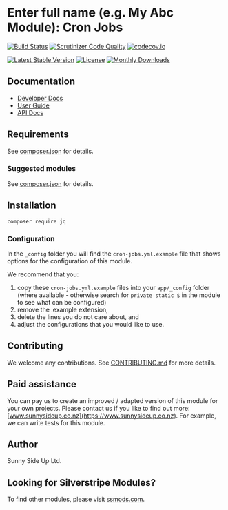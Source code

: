 # Enter full name (e.g. My Abc Module): Cron Jobs

[![Build Status](https://travis-ci.org/sunnysideup/silverstripe-cron-jobs.svg?branch=master)](https://travis-ci.org/sunnysideup/silverstripe-cron-jobs)
[![Scrutinizer Code Quality](https://scrutinizer-ci.com/g/sunnysideup/silverstripe-cron-jobs/badges/quality-score.png?b=master)](https://scrutinizer-ci.com/g/sunnysideup/silverstripe-cron-jobs/?branch=master)
[![codecov.io](https://codecov.io/github/sunnysideup/silverstripe-cron-jobs/coverage.svg?branch=master)](https://codecov.io/github/sunnysideup/silverstripe-cron-jobs?branch=master)

[![Latest Stable Version](https://poser.pugx.org/jq/version)](https://packagist.org/packages/jq)
[![License](https://poser.pugx.org/jq/license)](https://packagist.org/packages/jq)
[![Monthly Downloads](https://poser.pugx.org/jq/d/monthly)](https://packagist.org/packages/jq)

## Documentation

-   [Developer Docs](docs/en/INDEX.md)
-   [User Guide](docs/en/userguide.md)
-   [API Docs](http://docs.ssmods.com/jq/classes.xhtml)

## Requirements

See [composer.json](composer.json) for details.

### Suggested modules

See [composer.json](composer.json) for details.

## Installation

```shell
composer require jq
```

### Configuration

In the `_config` folder you will find the `cron-jobs.yml.example`
file that shows options for the configuration of this module.

We recommend that you:

1. copy these `cron-jobs.yml.example` files into your
   `app/_config` folder (where available - otherwise search for `private static $` in the module to see what can be configured)
2. remove the .example extension,
3. delete the lines you do not care about, and
4. adjust the configurations that you would like to use.

## Contributing

We welcome any contributions.
See [CONTRIBUTING.md](CONTRIBUTING.md) for more details.

## Paid assistance

You can pay us to create an improved / adapted version of this module for your own projects.
Please contact us if you like to find out more: [www.sunnysideup.co.nz](https://www.sunnysideup.co.nz).
For example, we can write tests for this module.

## Author

Sunny Side Up Ltd.

## Looking for Silverstripe Modules?

To find other modules, please visit [ssmods.com](https://ssmods.com/).
